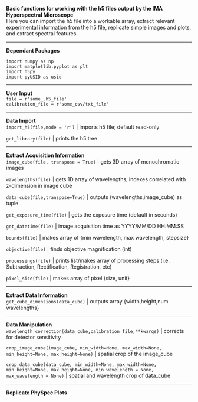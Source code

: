**Basic functions for working with the h5 files output by the IMA Hyperspectral Microscope**  
Here you can import the h5 file into a workable array, extract relevant experimental information from the h5 file, replicate simple images and plots, and extract spectral features. 

***

**Dependant Packages**

	import numpy as np  
	import matplotlib.pyplot as plt  
	import h5py  
	import pyUSID as usid  

***
**User Input**  
	`file = r'some_.h5_file'`  
	`calibration_file = r'some_csv/txt_file'`  
***	
**Data Import**  
`import_h5(file,mode = 'r')` | imports h5 file; default read-only  

`get_library(file)` | prints the h5 tree  
***
**Extract Acquisition Information**  
`image_cube(file, transpose = True)` | gets 3D array of monochromatic images  

`wavelengths(file)` | gets 1D array of wavelengths, indexes correlated with z-dimension in image cube  

`data_cube(file,transpose=True)` | outputs (wavelengths,image_cube) as tuple  

`get_exposure_time(file)` | gets the exposure time (default in seconds)  

`get_datetime(file)` | image acquisition time as YYYY/MM/DD HH:MM:SS  

`bounds(file)` | makes array of {min wavelength, max wavelength, stepsize}  

`objective(file)` | finds objective magnification (int)  

`processings(file)` | prints list/makes array of processing steps (i.e. Subtraction, Rectification, Registration, etc)  

`pixel_size(file)` | makes array of pixel {size, unit}  
***
**Extract Data Information**  
`get_cube_dimensions(data_cube)` | outputs array {width,height,num wavelengths}  
***
**Data Manipulation**  
`wavelength_correction(data_cube,calibration_file,**kwargs)` | corrects for detector sensitivity  

`crop_image_cube(image_cube, min_width=None, max_width=None, min_height=None, max_height=None)` | spatial crop of the image_cube  

`crop_data_cube(data_cube, min_width=None, max_width=None, min_height=None, max_height=None, min_wavelength = None, max_wavelength = None)` | spatial and wavelength crop of data_cube  
***
**Replicate PhySpec Plots**  
